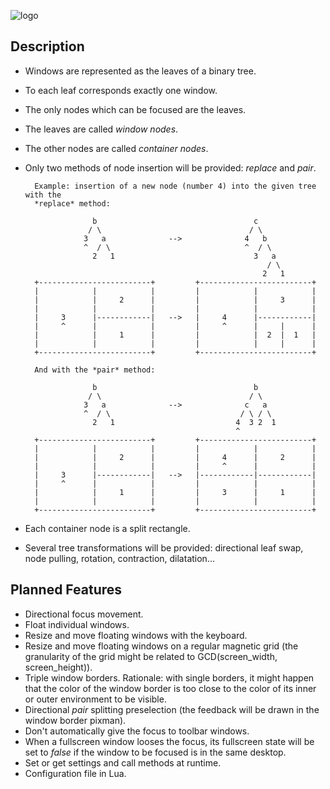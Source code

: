 ![logo](https://github.com/baskerville/bspwm/raw/master/resources/bspwm_logo.png)

## Description

- Windows are represented as the leaves of a binary tree.
- To each leaf corresponds exactly one window.
- The only nodes which can be focused are the leaves.
- The leaves are called *window nodes*.
- The other nodes are called *container nodes*.
- Only two methods of node insertion will be provided: *replace* and *pair*.

        Example: insertion of a new node (number 4) into the given tree with the
        *replace* method:

                     b                                   c
                    / \                                 / \
                   3   a              -->              4   b
                   ^  / \                              ^  / \
                     2   1                               3   a
                                                            / \
                                                           2   1
        +-------------------------+         +-------------------------+
        |            |            |         |            |            |
        |            |     2      |         |            |     3      |
        |            |            |         |            |            |
        |     3      |------------|   -->   |     4      |------------|
        |     ^      |            |         |     ^      |     |      |
        |            |     1      |         |            |  2  |  1   |
        |            |            |         |            |     |      |
        +-------------------------+         +-------------------------+

        And with the *pair* method:

                     b                                   b
                    / \                                 / \
                   3   a              -->              c   a
                   ^  / \                             / \ / \
                     2   1                           4  3 2  1
                                                     ^
        +-------------------------+         +-------------------------+
        |            |            |         |            |            |
        |            |     2      |         |     4      |     2      |
        |            |            |         |     ^      |            |
        |     3      |------------|   -->   |------------|------------|
        |     ^      |            |         |            |            |
        |            |     1      |         |     3      |     1      |
        |            |            |         |            |            |
        +-------------------------+         +-------------------------+

- Each container node is a split rectangle.
- Several tree transformations will be provided: directional leaf swap, node
  pulling, rotation, contraction, dilatation...

## Planned Features

- Directional focus movement.
- Float individual windows.
- Resize and move floating windows with the keyboard.
- Resize and move floating windows on a regular magnetic grid (the granularity of the grid might be related to GCD(screen\_width, screen\_height)).
- Triple window borders. Rationale: with single borders, it might happen that the color of the window border is too close to the color of its inner or outer environment to be visible.
- Directional *pair* splitting preselection (the feedback will be drawn in the window border pixman).
- Don't automatically give the focus to toolbar windows.
- When a fullscreen window looses the focus, its fullscreen state will be set to *false* if the window to be focused is in the same desktop.
- Set or get settings and call methods at runtime.
- Configuration file in Lua.
